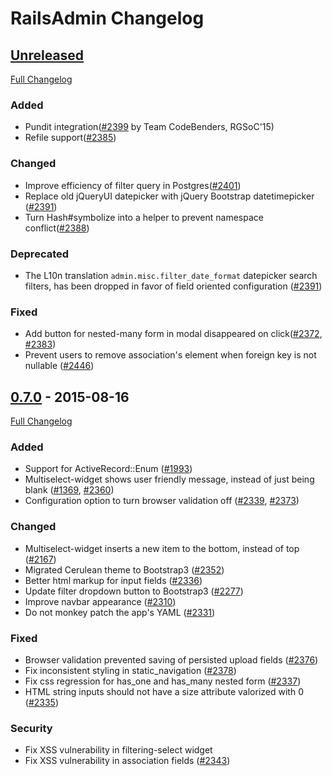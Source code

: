 # RailsAdmin Changelog

## [Unreleased](https://github.com/sferik/rails_admin/tree/HEAD)

[Full Changelog](https://github.com/sferik/rails_admin/compare/v0.7.0...HEAD)

### Added
- Pundit integration([#2399](https://github.com/sferik/rails_admin/pull/2399) by Team CodeBenders, RGSoC'15)
- Refile support([#2385](https://github.com/sferik/rails_admin/pull/2385))

### Changed
- Improve efficiency of filter query in Postgres([#2401](https://github.com/sferik/rails_admin/pull/2401))
- Replace old jQueryUI datepicker with jQuery Bootstrap datetimepicker ([#2391](https://github.com/sferik/rails_admin/pull/2391))
- Turn Hash#symbolize into a helper to prevent namespace conflict([#2388](https://github.com/sferik/rails_admin/pull/2388))

### Deprecated
- The L10n translation `admin.misc.filter_date_format` datepicker search filters, has been dropped in favor of field oriented configuration ([#2391](https://github.com/sferik/rails_admin/pull/2391))

### Fixed
- Add button for nested-many form in modal disappeared on click([#2372](https://github.com/sferik/rails_admin/issues/2372), [#2383](https://github.com/sferik/rails_admin/pull/2383))
- Prevent users to remove association's element when foreign key is not nullable ([#2446](https://github.com/sferik/rails_admin/issues/2446))


## [0.7.0](https://github.com/sferik/rails_admin/tree/v0.7.0) - 2015-08-16

[Full Changelog](https://github.com/sferik/rails_admin/compare/v0.6.8...v0.7.0)

### Added
- Support for ActiveRecord::Enum ([#1993](https://github.com/sferik/rails_admin/issues/1993))
- Multiselect-widget shows user friendly message, instead of just being blank ([#1369](https://github.com/sferik/rails_admin/issues/1369), [#2360](https://github.com/sferik/rails_admin/pull/2360))
- Configuration option to turn browser validation off ([#2339](https://github.com/sferik/rails_admin/pull/2339), [#2373](https://github.com/sferik/rails_admin/pull/2373))

### Changed
- Multiselect-widget inserts a new item to the bottom, instead of top ([#2167](https://github.com/sferik/rails_admin/pull/2167))
- Migrated Cerulean theme to Bootstrap3 ([#2352](https://github.com/sferik/rails_admin/pull/2352))
- Better html markup for input fields ([#2336](https://github.com/sferik/rails_admin/pull/2336))
- Update filter dropdown button to Bootstrap3 ([#2277](https://github.com/sferik/rails_admin/pull/2277))
- Improve navbar appearance ([#2310](https://github.com/sferik/rails_admin/pull/2310))
- Do not monkey patch the app's YAML ([#2331](https://github.com/sferik/rails_admin/pull/2331))

### Fixed
- Browser validation prevented saving of persisted upload fields ([#2376](https://github.com/sferik/rails_admin/issues/2376))
- Fix inconsistent styling in static_navigation ([#2378](https://github.com/sferik/rails_admin/pull/2378))
- Fix css regression for has_one and has_many nested form ([#2337](https://github.com/sferik/rails_admin/pull/2337))
- HTML string inputs should not have a size attribute valorized with 0 ([#2335](https://github.com/sferik/rails_admin/pull/2335))

### Security
- Fix XSS vulnerability in filtering-select widget
- Fix XSS vulnerability in association fields ([#2343](https://github.com/sferik/rails_admin/issues/2343))
